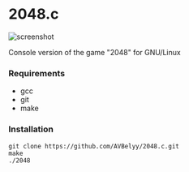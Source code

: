 2048.c
======

![screenshot](https://dl.dropboxusercontent.com/u/19384131/2048.png)

Console version of the game "2048" for GNU/Linux

### Requirements

- gcc
- git
- make

### Installation

```
git clone https://github.com/AVBelyy/2048.c.git
make
./2048
```
